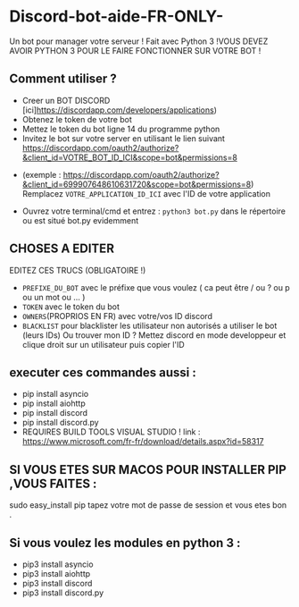 # Discord-bot-aide-FR-ONLY-
Un bot pour manager votre serveur ! Fait avec Python 3 !VOUS DEVEZ AVOIR PYTHON 3 POUR LE FAIRE FONCTIONNER SUR VOTRE BOT !
## Comment utiliser ?

* Creer un BOT DISCORD [ici]https://discordapp.com/developers/applications)
* Obtenez le token de votre bot
* Mettez le token du bot ligne 14 du programme python
* Invitez le bot sur votre server en utilisant le lien suivant
https://discordapp.com/oauth2/authorize?&client_id=VOTRE_BOT_ID_ICI&scope=bot&permissions=8
- (exemple : https://discordapp.com/oauth2/authorize?&client_id=699907648610631720&scope=bot&permissions=8)
Remplacez `VOTRE_APPLICATION_ID_ICI` avec l'ID de votre application 
* Ouvrez votre terminal/cmd et entrez : `python3 bot.py` dans le répertoire ou est situé bot.py evidemment

## CHOSES A EDITER
EDITEZ CES TRUCS (OBLIGATOIRE !)
* `PREFIXE_DU_BOT` avec le préfixe que vous voulez ( ca peut être / ou ? ou p ou un mot ou ... )
* `TOKEN` avec le token du bot
* `OWNERS`(PROPRIOS EN FR) avec votre/vos ID discord
* `BLACKLIST` pour blacklister les utilisateur non autorisés a utiliser le bot (leurs IDs)
Ou trouver mon ID ? Mettez discord en mode developpeur et clique droit sur un utilisateur puis copier l'ID
## executer ces commandes aussi :
- pip install asyncio
- pip install aiohttp
- pip install discord
- pip install discord.py
- REQUIRES BUILD TOOLS VISUAL STUDIO ! link : https://www.microsoft.com/fr-fr/download/details.aspx?id=58317
## SI VOUS ETES SUR MACOS POUR INSTALLER PIP ,VOUS FAITES :
sudo easy_install pip
tapez votre mot de passe de session et vous etes bon .
## Si vous voulez les modules en python 3 :
- pip3 install asyncio
- pip3 install aiohttp
- pip3 install discord
- pip3 install discord.py


